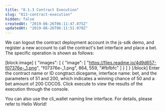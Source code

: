 ```yaml
---
title: "8.1.3 Contract Execution"
slug: "813-contract-execution"
hidden: false
createdAt: "2019-06-26T06:11:47.075Z"
updatedAt: "2019-06-26T06:11:51.070Z"
---
```

We can logout the contract deployment account in the js-sdk demo, and register a new account to call the contract's bet interface and place a bet. The specific operation is shown as follows:

[block:image]
{
  "images": [
    {
      "image": [
        "https://files.readme.io/4d9d657-f07376e-_1.png",
        "f07376e-_1.png",
        864,
        559,
        "#fbfbfc"
      ]
    }
  ]
}
[/block]
Enter the contract name or ID congtract.dicegame, interface name: bet, and the parameters of 51 and 200, which indicates a winning chance of 50 and a bet amount of 200 COCOS. Click execute to view the results of the execution through the console.

You can also use the cli_wallet naming line interface. For details, please refer to Hello World!
